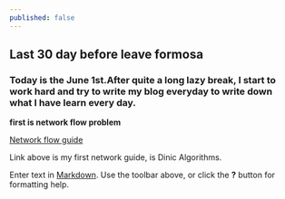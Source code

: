 ```yaml
---
published: false
---
```


## Last 30 day before leave formosa
### Today is the June 1st.After quite a long lazy break, I start to work hard and try to write my blog everyday to write down what I have learn every day.

**first is network flow problem**

[Network flow guide](http://comzyh.com/blog/archives/568/)

Link above is my first network guide, is Dinic Algorithms.





Enter text in [Markdown](http://daringfireball.net/projects/markdown/). Use the toolbar above, or click the **?** button for formatting help.
